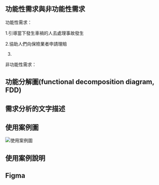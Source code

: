 ## 功能性需求與非功能性需求
功能性需求：

1.引導當下發生車禍的人去處理事故發生

2.協助人們向保險業者申請理賠

3.

非功能性需求：


## 功能分解圖(functional decomposition diagram, FDD)


## 需求分析的文字描述


## 使用案例圖
![使用案例圖](https://user-images.githubusercontent.com/113971516/197565116-82a60570-0cd4-4919-92c8-ebb44786d8c4.jpg)


## 使用案例說明


## Figma
